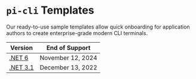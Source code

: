 # `pi-cli` Templates

Our ready-to-use sample templates allow quick onboarding for application authors to create enterprise-grade modern CLI terminals.

| Version    | End of Support  |
|-----------------|-----------------|
| [.NET 6](https://dotnet.microsoft.com/en-us/download/dotnet/6.0) | November 12, 2024
| [.NET 3.1](https://dotnet.microsoft.com/en-us/download/dotnet/3.1) | December 13, 2022 |

